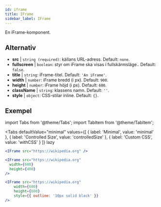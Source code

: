 ```yaml
---
id: iframe 
title: IFrame
sidebar_label: IFrame
---
```


En iFrame-komponent.

## Alternativ

* __src__ | `string (required)`: källans URL-adress. Default: `none`.
* __fullscreen__ | `boolean`: styr om iFrame ska visas i fullskärmsläge.. Default: `false`.
* __title__ | `string`: iFrame-titel. Default: `'An iFrame'`.
* __width__ | `number`: iFrame bredd (i px). Default: `900`.
* __height__ | `number`: iFrame höjd (i px). Default: `600`.
* __className__ | `string`: klassens namn. Default: `''`.
* __style__ | `object`: CSS-stilar inline. Default: `{}`.


## Exempel

import Tabs from '@theme/Tabs';
import TabItem from '@theme/TabItem';

<Tabs
    defaultValue="minimal"
    values={[
        { label: 'Minimal', value: 'minimal' },
        { label: 'Controlled Size', value: 'controlledSize' },
        { label: 'Custom CSS', value: 'withCSS' }
    ]}
    lazy
>

<TabItem value="minimal" >

```jsx live
<IFrame src="https://wikipedia.org" />
```

</TabItem>

<TabItem value="controlledSize" >

```jsx live
<IFrame src="https://wikipedia.org" 
  width={600} 
  height={400} 
/>
```
</TabItem>

<TabItem value="withCSS" >

```jsx live
<IFrame src="https://wikipedia.org" 
    width={600} 
    height={600} 
    style={{ outline: '10px solid black' }}
/>
```
</TabItem>

</Tabs>


